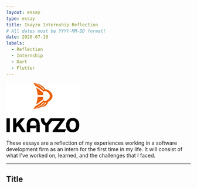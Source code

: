 ```yaml
---
layout: essay
type: essay
title: Ikayzo Internship Reflection
# All dates must be YYYY-MM-DD format!
date: 2020-07-10
labels:
  - Reflection
  - Internship
  - Dart
  - Flutter
---
```


<img class="" src="../images/logo-ikayzo.png">

These essays are a reflection of my experiences working in a software development firm as an intern for the first time in my life. It will consist of what I've worked on, learned, and the challenges that I faced.
<hr>

## Title



